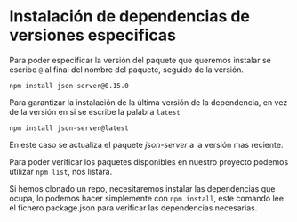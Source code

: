 # Instalación de dependencias de versiones especificas

Para poder especificar la versión del paquete que queremos instalar se escribe `@` al final del nombre del paquete, seguido de la versión.

```shell
npm install json-server@0.15.0
```

Para garantizar la instalación de la última versión de la dependencia, en vez de la versión en si se escribe la palabra `latest`

```shell
npm install json-server@latest
```

En este caso se actualiza el paquete _json-server_ a la versión mas reciente.

Para poder verificar los paquetes disponibles en nuestro proyecto podemos utilizar `npm list`, nos listará.

Si hemos clonado un repo, necesitaremos instalar las dependencias que ocupa, lo podemos hacer simplemente con `npm install`, este comando lee el fichero package.json para verificar las dependencias necesarias.
